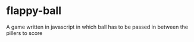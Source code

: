 # flappy-ball
A game written in javascript in which ball has to be passed in between the pillers to score
